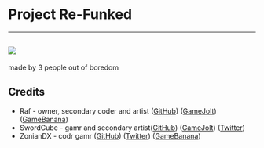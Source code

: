 # Project Re-Funked
-----
![](https://media.discordapp.net/attachments/869237278642417665/922557605501599784/funkyLogo.png)
-----
made by 3 people out of boredom
## Credits
- Raf - owner, secondary coder and artist ([GitHub](https://github.com/RafaelGiacom)) ([GameJolt](https://gamejolt.com/@RafaelGiacom)) ([GameBanana](https://gamebanana.com/members/1739332))
- SwordCube - gamr and secondary artist([GitHub](https://github.com/swordcube)) ([GameJolt](https://gamejolt.com/@swordcube)) ([Twitter](https://twitter.com/swordcube))
- ZonianDX - codr gamr ([GitHub](https://github.com/timeless13GH)) ([Twitter](https://twitter.com/ZonianDX)) ([GameBanana](https://gamebanana.com/members/2029461))
